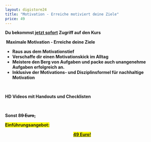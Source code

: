 ```yaml
---
layout: digistore24
title: "Motivation - Erreiche motiviert deine Ziele"
price: 49
---
```

<p><strong>Du bekommst <span style="text-decoration:underline;">jetzt sofort</span> Zugriff auf den Kurs&#xA0;</strong></p>
<p><strong>&#xA0;Maximale Motivation - Erreiche deine Ziele</strong></p>
<ul style="list-style-type:disc;"><li><strong>Raus aus dem Motivationstief</strong></li>
<li><strong>Verschaffe dir einen Motivationskick im Alltag</strong></li>
<li><strong>Meistere den Berg von Aufgaben und packe auch unangenehme Aufgaben erfolgreich an.</strong></li>
<li><strong>Inklusive der Motivations- und Disziplinsformel f&#xFC;r nachhaltige Motivation</strong></li>
</ul><p>&#xA0;</p>
<p><strong>HD Videos mit Handouts und Checklisten</strong></p>
<p>&#xA0;</p>
<p><strong>Sonst 8<span style="text-decoration:line-through;">9 Euro,</span></strong></p>
<p><span style="background-color:#ffff00;"><strong>Einf&#xFC;hrungsangebot:</strong></span></p>
<p style="text-align:center;"><span style="text-decoration:underline;"><span style="background-color:#ffff00;"><strong>49 Euro!</strong></span></span></p>
<p style="text-align:center;">&#xA0;</p>
<p style="text-align:left;">&#xA0;</p>
<p>&#xA0;</p>